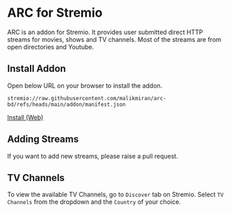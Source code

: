 # ARC for Stremio
ARC is an addon for Stremio. It provides user submitted direct HTTP streams for movies, shows and TV channels. Most of the streams are from open directories and Youtube.

## Install Addon
Open below URL on your browser to install the addon.
```
stremio://raw.githubusercontent.com/malikmiran/arc-bd/refs/heads/main/addon/manifest.json
```
[Install (Web)](https://web.stremio.com/#/addons?addon=https://raw.githubusercontent.com/malikmiran/arc-bd/refs/heads/main/addon/manifest.json)



## Adding Streams
If you want to add new streams, please raise a pull request.

## TV Channels
To view the available TV Channels, go to `Discover` tab on Stremio. Select `TV Channels` from the dropdown and the `Country` of your choice.
